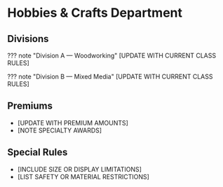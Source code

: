 # Hobbies & Crafts Department

## Divisions

??? note "Division A — Woodworking"
    [UPDATE WITH CURRENT CLASS RULES]

??? note "Division B — Mixed Media"
    [UPDATE WITH CURRENT CLASS RULES]

## Premiums

- [UPDATE WITH PREMIUM AMOUNTS]
- [NOTE SPECIALTY AWARDS]

## Special Rules

- [INCLUDE SIZE OR DISPLAY LIMITATIONS]
- [LIST SAFETY OR MATERIAL RESTRICTIONS]

